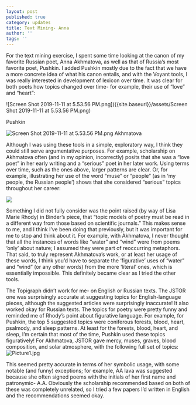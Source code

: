 ```yaml
---
layout: post
published: true
category: updates
title: Text Mining- Anna
author: ''
tags: ''
---
```

For the text mining exercise, I spent some time looking at the canon of my favorite Russian poet, Anna Akhmatova, as well as that of Russia’s most favorite poet, Pushkin. I added Pushkin mostly due to the fact that we have a more concrete idea of what his canon entails, and with the Voyant tools, I was really interested in development of lexicon over time. It was clear for both poets how topics changed over time- for example, their use of “love” and “heart”:

![Screen Shot 2019-11-11 at 5.53.56 PM.png]({{site.baseurl}}/assets/Screen Shot 2019-11-11 at 5.53.56 PM.png)

Pushkin

![Screen Shot 2019-11-11 at 5.53.56 PM.png]({{site.baseurl}}/assets/Screen%20Shot%202019-11-11%20at%205.53.56%20PM.png)
Akhmatova

Although I was using these tools in a simple, exploratory way, I think they could still serve argumentative purposes. For example, scholarship on Akhmatova often (and in my opinion, incorrectly) posits that she was a “love poet” in her early writing and a “serious” poet in her later work. Using terms over time, such as the ones above, larger patterns are clear. Or, for example, illustrating her use of the word “muse” or “people” (as in ‘my people, the Russian people’) shows that she considered “serious” topics throughout her career:

![]({{site.baseurl}}/assets/Screen%20Shot%202019-11-11%20at%207.08.57%20PM.png)

Something I did not fully consider was the point raised (by way of Lisa Marie Rhody) in Binder’s piece, that “topic models of poetry must be read in a different way from those based on scientific journals.” This makes sense to me, and I think I’ve been doing that previously, but it was important for me to stop and think about it. For example, with Akhmatova, I never thought that all the instances of words like “water” and “wind” were from poems ‘only’ about nature; I assumed they were part of reoccurring metaphors. That said, to truly represent Akhmatova’s work, or at least her usage of these words, I think you’d have to separate the ‘figurative’ uses of “water” and “wind” (or any other words) from the more ‘literal’ ones, which is essentially impossible. This definitely became clear as I tried the other tools.

The Topigraph didn’t work for me- on English or Russian texts. The JSTOR one was surprisingly accurate at suggesting topics for English-language pieces, although the suggested articles were surprisingly inaccurate! It also worked okay for Russian texts. The topics for poetry were pretty funny and reminded me of Rhody’s point about figurative language. For example, for Pushkin, the top 5 suggested topics were coniferous forests, blood, heart, psalmody, and sleep patterns. At least for the forests, blood, heart, and sleep, I’m certain that most of the time, Pushkin used these topics figuratively! For Akhmatova, JSTOR gave mercy, muses, graves, blood composition, and solar atmosphere, with the following full set of topics:
![Picture1.jpg]({{site.baseurl}}/assets/Picture1.jpg)

This seemed pretty accurate in terms of her symbolic usage, with some notable (and funny) exceptions; for example, AA lava was suggested because she often signed poems with the initials of her first name and patronymic- A.A. Obviously the scholarship recommended based on both of these was completely unrelated, so I tried a few papers I’d written in English and the recommendations seemed okay.
